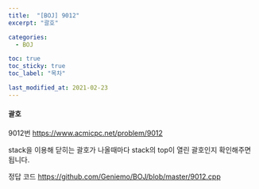 ```yaml
---
title:  "[BOJ] 9012"
excerpt: "괄호"

categories:
  - BOJ

toc: true
toc_sticky: true
toc_label: "목차"

last_modified_at: 2021-02-23
---
```


#### 괄호

9012번 <https://www.acmicpc.net/problem/9012>

stack을 이용해 닫히는 괄호가 나올때마다 stack의 top이 열린 괄호인지 확인해주면 됩니다.

정답 코드 <https://github.com/Geniemo/BOJ/blob/master/9012.cpp>